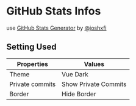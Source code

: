 # GitHub Stats Infos

use [GitHub Stats Generator](https://gh-stats-gen.vercel.app/) by [@joshxfi](https://github.com/joshxfi)

## Setting Used
| Properties | Values |
| -- | -- |
| Theme | Vue Dark |
| Private commits | Show Private Commits |
| Border | Hide Border |